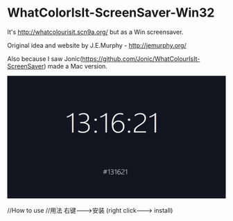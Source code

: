 # WhatColorIsIt-ScreenSaver-Win32
It's http://whatcolourisit.scn9a.org/ but as a Win screensaver.

Original idea and website by J.E.Murphy - http://jemurphy.org/

Also because I saw Jonic(https://github.com/Jonic/WhatColourIsIt-ScreenSaver) made a Mac version.

![image](https://github.com/Envl/WhatColorIsIt-ScreenSaver-Win32/blob/master/Scrnshot.jpg)

//How to use
//用法
右键--->安装
(right click---> install)
